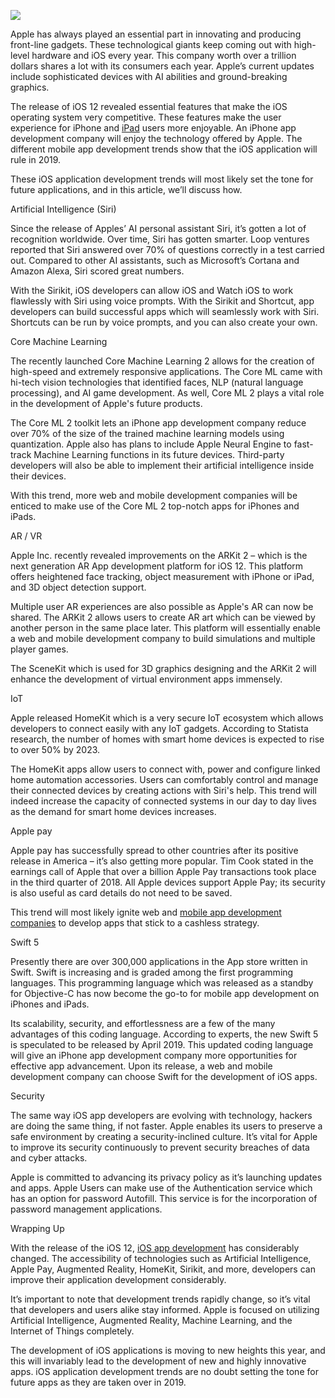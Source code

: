 ![](https://images.viblo.asia/f3d85303-9d8b-4f2f-b347-2ff15fe8ef3c.jpg)

Apple has always played an essential part in innovating and producing front-line gadgets. These technological giants keep coming out with high-level hardware and iOS every year. This company worth over a trillion dollars shares a lot with its consumers each year. Apple’s current updates include sophisticated devices with AI abilities and ground-breaking graphics.

The release of iOS 12 revealed essential features that make the iOS operating system very competitive. These features make the user experience for iPhone and [iPad](https://www.solutionanalysts.com/ipad-app-development/) users more enjoyable. An iPhone app development company will enjoy the technology offered by Apple. The different mobile app development trends show that the iOS application will rule in 2019.


These iOS application development trends will most likely set the tone for future applications, and in this article, we’ll discuss how.

Artificial Intelligence (Siri)

Since the release of Apples’ AI personal assistant Siri, it’s gotten a lot of recognition worldwide. Over time, Siri has gotten smarter. Loop ventures reported that Siri answered over 70% of questions correctly in a test carried out. Compared to other AI assistants, such as Microsoft’s Cortana and Amazon Alexa, Siri scored great numbers.

With the Sirikit, iOS developers can allow iOS and Watch iOS to work flawlessly with Siri using voice prompts. With the Sirikit and Shortcut, app developers can build successful apps which will seamlessly work with Siri. Shortcuts can be run by voice prompts, and you can also create your own.

Core Machine Learning

The recently launched Core Machine Learning 2 allows for the creation of high-speed and extremely responsive applications. The Core ML came with hi-tech vision technologies that identified faces, NLP (natural language processing), and AI game development. As well, Core ML 2 plays a vital role in the development of Apple's future products.

The Core ML 2 toolkit lets an iPhone app development company reduce over 70% of the size of the trained machine learning models using quantization. Apple also has plans to include Apple Neural Engine to fast-track Machine Learning functions in its future devices. Third-party developers will also be able to implement their artificial intelligence inside their devices.
 
With this trend, more web and mobile development companies will be enticed to make use of the Core ML 2 top-notch apps for iPhones and iPads.

AR / VR

Apple Inc. recently revealed improvements on the ARKit 2 – which is the next generation AR App development platform for iOS 12. This platform offers heightened face tracking, object measurement with iPhone or iPad, and 3D object detection support.

Multiple user AR experiences are also possible as Apple's AR can now be shared. The ARKit 2 allows users to create AR art which can be viewed by another person in the same place later. This platform will essentially enable a web and mobile development company to build simulations and multiple player games.

 
The SceneKit which is used for 3D graphics designing and the ARKit 2 will enhance the development of virtual environment apps immensely.

IoT

Apple released HomeKit which is a very secure IoT ecosystem which allows developers to connect easily with any IoT gadgets. According to Statista research, the number of homes with smart home devices is expected to rise to over 50% by 2023.

The HomeKit apps allow users to connect with, power and configure linked home automation accessories. Users can comfortably control and manage their connected devices by creating actions with Siri's help. This trend will indeed increase the capacity of connected systems in our day to day lives as the demand for smart home devices increases.

Apple pay

Apple pay has successfully spread to other countries after its positive release in America – it’s also getting more popular. Tim Cook stated in the earnings call of Apple that over a billion Apple Pay transactions took place in the third quarter of 2018. All Apple devices support Apple Pay; its security is also useful as card details do not need to be saved.

This trend will most likely ignite web and [mobile app development companies](https://www.solutionanalysts.com/mobile-app-development/) to develop apps that stick to a cashless strategy.

Swift 5

Presently there are over 300,000 applications in the App store written in Swift. Swift is increasing and is graded among the first programming languages. This programming language which was released as a standby for Objective-C has now become the go-to for mobile app development on iPhones and iPads.

Its scalability, security, and effortlessness are a few of the many advantages of this coding language. According to experts, the new Swift 5 is speculated to be released by April 2019. This updated coding language will give an iPhone app development company more opportunities for effective app advancement. Upon its release, a web and mobile development company can choose Swift for the development of iOS apps.

Security

The same way iOS app developers are evolving with technology, hackers are doing the same thing, if not faster. Apple enables its users to preserve a safe environment by creating a security-inclined culture. It’s vital for Apple to improve its security continuously to prevent security breaches of data and cyber attacks.

Apple is committed to advancing its privacy policy as it’s launching updates and apps. Apple Users can make use of the Authentication service which has an option for password Autofill. This service is for the incorporation of password management applications.

Wrapping Up

With the release of the iOS 12, [iOS app development](https://www.solutionanalysts.com/ios-application-development/) has considerably changed. The accessibility of technologies such as Artificial Intelligence, Apple Pay, Augmented Reality, HomeKit, Sirikit, and more, developers can improve their application development considerably.

It’s important to note that development trends rapidly change, so it’s vital that developers and users alike stay informed. Apple is focused on utilizing Artificial Intelligence, Augmented Reality, Machine Learning, and the Internet of Things completely.

 
The development of iOS applications is moving to new heights this year, and this will invariably lead to the development of new and highly innovative apps. iOS application development trends are no doubt setting the tone for future apps as they are taken over in 2019.